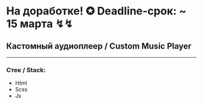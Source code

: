 # На доработке! ✪ Deadline-срок: ~ 15 марта ↯↯

## Кастомный аудиоплеер / Custom Music Player

---

### Стек / Stack: 

* Html 
* Scss 
* Js
